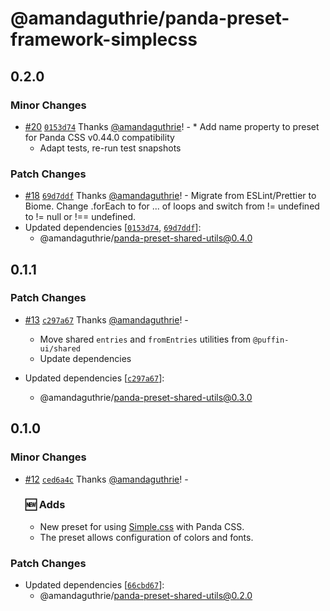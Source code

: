 # @amandaguthrie/panda-preset-framework-simplecss

## 0.2.0

### Minor Changes

- [#20](https://github.com/amandaguthrie/panda-css-presets/pull/20) [`0153d74`](https://github.com/amandaguthrie/panda-css-presets/commit/0153d74560bd9d6138ae8544749dbfc8a3298e4f) Thanks [@amandaguthrie](https://github.com/amandaguthrie)! - \* Add name property to preset for Panda CSS v0.44.0 compatibility
  - Adapt tests, re-run test snapshots

### Patch Changes

- [#18](https://github.com/amandaguthrie/panda-css-presets/pull/18) [`69d7ddf`](https://github.com/amandaguthrie/panda-css-presets/commit/69d7ddf14e6f9af11a141b42ad4e144383e1ecb9) Thanks [@amandaguthrie](https://github.com/amandaguthrie)! - Migrate from ESLint/Prettier to Biome.
  Change .forEach to for ... of loops and switch from != undefined to != null or !== undefined.
- Updated dependencies [[`0153d74`](https://github.com/amandaguthrie/panda-css-presets/commit/0153d74560bd9d6138ae8544749dbfc8a3298e4f), [`69d7ddf`](https://github.com/amandaguthrie/panda-css-presets/commit/69d7ddf14e6f9af11a141b42ad4e144383e1ecb9)]:
  - @amandaguthrie/panda-preset-shared-utils@0.4.0

## 0.1.1

### Patch Changes

- [#13](https://github.com/amandaguthrie/panda-css-presets/pull/13) [`c297a67`](https://github.com/amandaguthrie/panda-css-presets/commit/c297a67ab0fa45e69459ab7695a69729ce7fc466) Thanks [@amandaguthrie](https://github.com/amandaguthrie)! - <br />

  - Move shared `entries` and `fromEntries` utilities from `@puffin-ui/shared`
  - Update dependencies

- Updated dependencies [[`c297a67`](https://github.com/amandaguthrie/panda-css-presets/commit/c297a67ab0fa45e69459ab7695a69729ce7fc466)]:
  - @amandaguthrie/panda-preset-shared-utils@0.3.0

## 0.1.0

### Minor Changes

- [#12](https://github.com/amandaguthrie/panda-css-presets/pull/12) [`ced6a4c`](https://github.com/amandaguthrie/panda-css-presets/commit/ced6a4c81fa4cc55b09523213a1ad10abd2186cf) Thanks [@amandaguthrie](https://github.com/amandaguthrie)! - <br>

  ### 🆕 Adds

  - New preset for using [Simple.css](https://github.com/kevquirk/simple.css) with Panda CSS.
  - The preset allows configuration of colors and fonts.

### Patch Changes

- Updated dependencies [[`66cbd67`](https://github.com/amandaguthrie/panda-css-presets/commit/66cbd674bfc30a92cb1beb01b3cdb6c15e4b91cd)]:
  - @amandaguthrie/panda-preset-shared-utils@0.2.0
